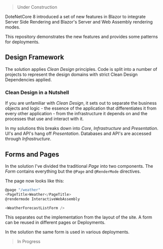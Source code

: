
> Under Construction

DoteNetCore 8 introduced a set of new features in Blazor to integrate Server Side Rendering and Blazor's Server and Web Assembly rendering modes.

This repository demonstrates the new features and provides some patterns for deployments.

## Design Framework

The solution applies *Clean Design* principles.  Code is split into a number of projects to represent the design domains with strict  Clean Design Dependencies applied.

### Clean Design in a Nutshell

If you are unfamiliar with *Clean Design*, it sets out to separate the business objects and logic - the essence of the application that differentiates it from every other application - from the infrastructure it depends on and the processes that use and interact with it.

In my solutions this breaks down into *Core*, *Infrastructure* and *Presentation*.  UI's and API's hang off *Presentation*.  Databases and API's are accessed through *Infrastructure*.
 
## Forms and Pages

In the solution I've divided the traditional *Page* into two components.  The *Form* contains everything but the `@Page` and `@RenderMode` directives.

The page now looks like this:

```csharp
@page "/weather"
<PageTitle>Weather</PageTitle>
@rendermode InteractiveWebAssembly

<WeatherForecastListForm />
```

This separates out the implementation from the layout of the site.  A form can be reused in different pages or Deployments.

In the solution the same form is used in various deployments.

> In Progress


